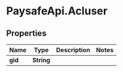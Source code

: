 # PaysafeApi.Acluser

## Properties
Name | Type | Description | Notes
------------ | ------------- | ------------- | -------------
**gid** | **String** |  | 


